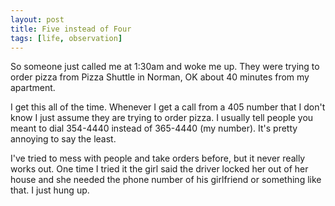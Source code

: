 ```yaml
---
layout: post
title: Five instead of Four
tags: [life, observation]
---
```


So someone just called me at 1:30am and woke me up. They were trying to order pizza from Pizza Shuttle in Norman, OK about 40 minutes from my apartment.

I get this all of the time. Whenever I get a call from a 405 number that I don't know I just assume they are trying to order pizza. I usually tell people you meant to dial 354-4440 instead of 365-4440 (my number). It's pretty annoying to say the least.

I've tried to mess with people and take orders before, but it never really works out. One time I tried it the girl said the driver locked her out of her house and she needed the phone number of his girlfriend or something like that. I just hung up.
